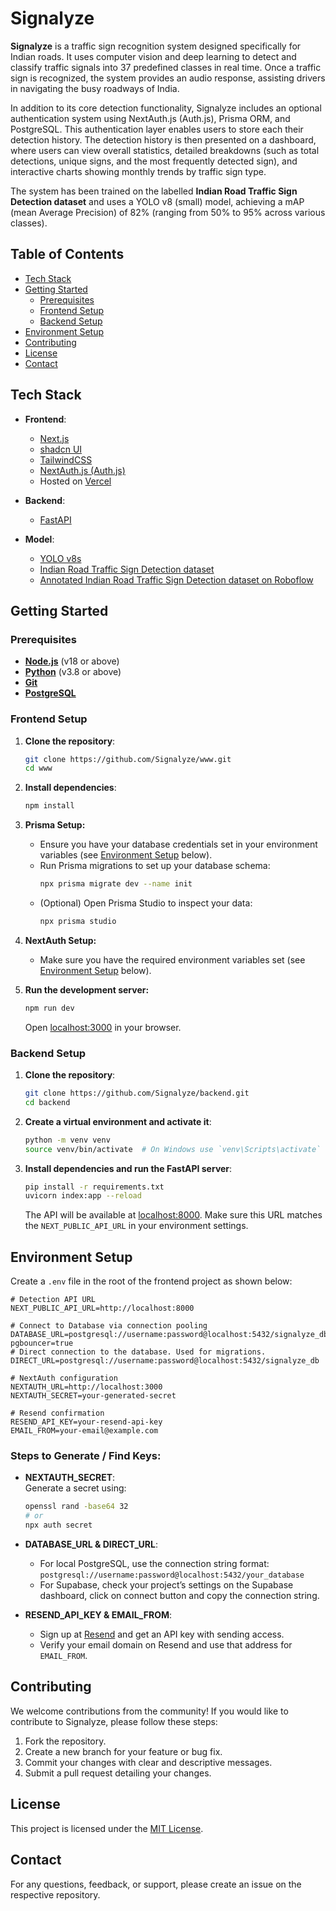 # Signalyze

**Signalyze** is a traffic sign recognition system designed specifically for Indian roads. It uses computer vision and deep learning to detect and classify traffic signals into 37 predefined classes in real time. Once a traffic sign is recognized, the system provides an audio response, assisting drivers in navigating the busy roadways of India.

In addition to its core detection functionality, Signalyze includes an optional authentication system using NextAuth.js (Auth.js), Prisma ORM, and PostgreSQL. This authentication layer enables users to store each their detection history. The detection history is then presented on a dashboard, where users can view overall statistics, detailed breakdowns (such as total detections, unique signs, and the most frequently detected sign), and interactive charts showing monthly trends by traffic sign type.

The system has been trained on the labelled **Indian Road Traffic Sign Detection dataset** and uses a YOLO v8 (small) model, achieving a mAP (mean Average Precision) of 82% (ranging from 50% to 95% across various classes).

## Table of Contents

- [Tech Stack](#tech-stack)
- [Getting Started](#getting-started)
  - [Prerequisites](#prerequisites)
  - [Frontend Setup](#frontend-setup)
  - [Backend Setup](#backend-setup)
- [Environment Setup](#environment-setup)
- [Contributing](#contributing)
- [License](#license)
- [Contact](#contact)

## Tech Stack

- **Frontend**:
  - [Next.js](https://nextjs.org/)
  - [shadcn UI](https://ui.shadcn.com/)
  - [TailwindCSS](https://tailwindcss.com/)
  - [NextAuth.js (Auth.js)](https://authjs.dev)
  - Hosted on [Vercel](https://vercel.com/)

- **Backend**:
  - [FastAPI](https://fastapi.tiangolo.com/)

- **Model**:
  - [YOLO v8s](https://github.com/ultralytics/ultralytics)
  - [Indian Road Traffic Sign Detection dataset](https://ieee-dataport.org/documents/irtsd-datasetv1-indian-road-traffic-sign-detection-dataset)
  - [Annotated Indian Road Traffic Sign Detection dataset on Roboflow](https://universe.roboflow.com/aaa-t4bs0/my-second-project-eby1m/dataset/4)

## Getting Started

### Prerequisites

- **[Node.js](https://nodejs.org)** (v18 or above)
- **[Python](https://www.python.org)** (v3.8 or above)
- **[Git](https://git-scm.com/)**
- **[PostgreSQL](https://www.postgresql.org)**

### Frontend Setup

1. **Clone the repository**:
   ```bash
   git clone https://github.com/Signalyze/www.git
   cd www
   ```

2. **Install dependencies**:
   ```bash
   npm install
   ```

3. **Prisma Setup:**
   
   - Ensure you have your database credentials set in your environment variables (see [Environment Setup](#environment-setup) below).
   - Run Prisma migrations to set up your database schema:
     ```bash
     npx prisma migrate dev --name init
     ```
   - (Optional) Open Prisma Studio to inspect your data:
     ```bash
     npx prisma studio
     ```

4. **NextAuth Setup:**   
   - Make sure you have the required environment variables set (see [Environment Setup](#environment-setup) below).

5. **Run the development server:**
     ```bash
     npm run dev
     ```
     Open [localhost:3000](http://localhost:3000) in your browser.

### Backend Setup

1. **Clone the repository**:
   ```bash
   git clone https://github.com/Signalyze/backend.git
   cd backend
   ```

2. **Create a virtual environment and activate it**:
   ```bash
   python -m venv venv
   source venv/bin/activate  # On Windows use `venv\Scripts\activate`
   ```

3. **Install dependencies and run the FastAPI server**:
   ```bash
   pip install -r requirements.txt
   uvicorn index:app --reload
   ```
   The API will be available at [localhost:8000](http://localhost:8000). Make sure this URL matches the `NEXT_PUBLIC_API_URL` in your environment settings.

## Environment Setup

Create a `.env` file in the root of the frontend project as shown below:

```env
# Detection API URL
NEXT_PUBLIC_API_URL=http://localhost:8000

# Connect to Database via connection pooling
DATABASE_URL=postgresql://username:password@localhost:5432/signalyze_db?pgbouncer=true
# Direct connection to the database. Used for migrations.
DIRECT_URL=postgresql://username:password@localhost:5432/signalyze_db

# NextAuth configuration
NEXTAUTH_URL=http://localhost:3000
NEXTAUTH_SECRET=your-generated-secret

# Resend confirmation
RESEND_API_KEY=your-resend-api-key
EMAIL_FROM=your-email@example.com

```

### Steps to Generate / Find Keys:

- **NEXTAUTH_SECRET**:  
  Generate a secret using:
  ```bash
  openssl rand -base64 32
  # or
  npx auth secret
  ```
  

- **DATABASE_URL & DIRECT_URL**:  
  - For local PostgreSQL, use the connection string format:  
    `postgresql://username:password@localhost:5432/your_database`  
  - For Supabase, check your project’s settings on the Supabase dashboard, click on connect button and copy the connection string.

- **RESEND_API_KEY & EMAIL_FROM**:  
  - Sign up at [Resend](https://resend.com/) and get an API key with sending access.  
  - Verify your email domain on Resend and use that address for `EMAIL_FROM`.

## Contributing

We welcome contributions from the community! If you would like to contribute to Signalyze, please follow these steps:

1. Fork the repository.
2. Create a new branch for your feature or bug fix.
3. Commit your changes with clear and descriptive messages.
4. Submit a pull request detailing your changes.

## License

This project is licensed under the [MIT License](LICENSE).

## Contact

For any questions, feedback, or support, please create an issue on the respective repository.
